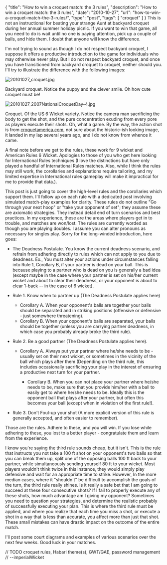 {
  "title": "How to win a croquet match: the 3 rules",
  "description": "How to win a croquet match: the 3 rules",
  "date": "2010-10-27",
  "url": "how-to-win-a-croquet-match-the-3-rules/",
  "type": "post",
  "tags": [
    "croquet"
  ]
}
This is not an instructional for beating your strange Aunt at backyard croquet during her annual summer holiday picnic.  If you want to win that game, all you need to do is wait until no one is paying attention, pick up a couple of balls, and hide them.  I doubt that anyone will know the difference.  

I'm not trying to sound as though I do not respect backyard croquet, I suppose it offers a productive introduction to the game for individuals who may otherwise never play.  But I do not respect backyard croquet, and once you have transitioned from backyard croquet to croquet, neither should you.  I'll try to illustrate the difference with the following images:

![20101027_croquet.jpg](/files/20101027_croquet.jpg)

Backyard croquet.  Notice the puppy and the clever smile.  Oh how cute croquet must be!

![20101027_2007NationalCroquetDay-4.jpg](/files/20101027_2007NationalCroquetDay-4.jpg)

Croquet.  Of the US 6 Wicket variety.  Notice the camera man sacrificing the body to get the shot, and the pure concentration exuding from every pore as players execute their shots.  Oh, what a game.  By the way, the action shot is from [croquetamerica.com](http://www.croquetamerica.com/news/association/2007NationalCroquetDay.php), not sure about the historic-ish looking image, it landed in my lap several years ago, and I do not know from whence it came.

A final note before we get to the rules, these work for 9 wicket and American Rules 6 Wicket.  Apologies to those of you who get here looking for International Rules techniques (I love the distinctions but have only played a handful of International Rules matches.  Also, while I think the rules may still work, the corollaries and explanations require tailoring, and my limited expertise in International rules gameplay will make it impractical for me to provide that data.).

This post is just going to cover the high-level rules and the corollaries which support them.  I'll follow up on each rule with a dedicated post involving simulated match-play examples for clarity.  These rules do not outline "Go through your next hoop" or "take your opponent of set"; they assume these are axiomatic strategies.  They instead detail end of turn scenarios and best practices.  In my experience, these are the areas where players get in to trouble, and matches are won/lost.  The rules are currently worded as though you are playing doubles.  I assume you can alter pronouns as necessary for singles play.  Sorry for the long-winded introduction, here goes:

*   The Deadness Postulate.  You know the current deadness scenario, and refrain from adhering directly to rules which can not apply to you due to deadness.  Ex., You must alter your actions under circumstances falling into Rule 1, Corollary B, if your partner is dead on your ball.  This is because playing to a partner who is dead on you is generally a bad idea (except maybe in the case where your partner is set on his/her current wicket and about to clear their deadness, or your opponent is about to clear 1-back -- in the case of 6 wicket).
*   Rule 1\.  Know when to partner up (The Deadness Postulate applies here)

    *   Corollary A.  When your opponent's balls are together your balls should be separated and in striking positions (offensive or defensive - just somewhere threatening).
    *   Corollary B.  When your opponent's balls are separated, your balls should be together (unless you are carrying partner deadness, in which case you probably already broke the third rule).

*   Rule 2\.  Be a good partner (The Deadness Postulate applies here).  

    *   Corollary A.  Always put your partner where he/she needs to be - usually set on their next wicket, or sometimes in the vicinity of the ball which plays after them (Depending on the third rule, this includes occasionally sacrificing your play in the interest of ensuring a productive next turn for your partner.

        *   Corollary B.  When you can not place your partner where he/she needs to be, make sure that you provide him/her with a ball to easily get to where he/she needs to be.  Ideally this is the opponent ball that plays after your partner, but often this becomes your ball (except when in violation of the first rule!).

*   Rule 3\.  Don't Foul-up your shot (A more explicit version of this rule is generally accepted, and often easier to remember).

Those are the rules.  Adhere to these, and you will win.  If you lose while adhering to these, you lost to a better player - congratulate them and learn from the experience.

I know you're saying the third rule sounds cheap, but it isn't.  This is the rule that instructs you not take a 100 ft shot on your opponent's two balls so that you can break them up, split one of the opposing balls 100 ft back to your partner, while simultaneously sending yourself 80 ft to your wicket.  Most players wouldn't think twice in this instance, they would simply play defensive and wait for an appropriate time to strike.  However, In the more median cases, where it "shouldn't" be difficult to accomplish the goals of the turn, the third rule really shines.  Is it really a safe bet that I am going to succeed at these four consecutive shots?  If I fail to properly execute any of these shots, how much advantage am I giving my opponent?  Sometimes you need to question your strategies, and determine the realistic probably of successfully executing your plan.  This is where the third rule must be applied, and where you realize that each time you miss a shot, or execute a shot in a way that is less than accurate, you affect more than just that shot.  These small mistakes can have drastic impact on the outcome of the entire match.  

I'll post some court diagrams and examples of various scenarios over the next few weeks.  Good luck in your matches.

<span class="signature">
// TODO croquet rules, Habari theme(s), GWT/GAE, password management
// --imperialWicket
</span>
